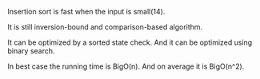 
Insertion sort is fast when the input is small(14).

It is still inversion-bound and comparison-based algorithm.

It can be optimized by a sorted state check. And it can be optimized using binary search.

In best case the running time is BigO(n). And on average it is BigO(n^2).
